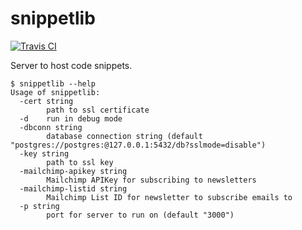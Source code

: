# snippetlib

[![Travis CI](https://travis-ci.org/jfrazelle/snippetlib.svg?branch=master)](https://travis-ci.org/jfrazelle/snippetlib)

Server to host code snippets.

```
$ snippetlib --help
Usage of snippetlib:
  -cert string
        path to ssl certificate
  -d    run in debug mode
  -dbconn string
        database connection string (default "postgres://postgres:@127.0.0.1:5432/db?sslmode=disable")
  -key string
        path to ssl key
  -mailchimp-apikey string
        Mailchimp APIKey for subscribing to newsletters
  -mailchimp-listid string
        Mailchimp List ID for newsletter to subscribe emails to
  -p string
        port for server to run on (default "3000")
```
